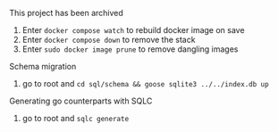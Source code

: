 This project has been archived

1. Enter `docker compose watch` to rebuild docker image on save
2. Enter `docker compose down` to remove the stack
3. Enter `sudo docker image prune` to remove dangling images

Schema migration
1. go to root and `cd sql/schema && goose sqlite3 ../../index.db up`

Generating go counterparts with SQLC
1. go to root and `sqlc generate`
